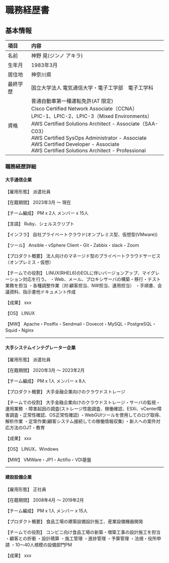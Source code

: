 # 職務経歴書

## 基本情報

| 項目 | 内容 |
|:---- |:----|
|名前|神野 晃(ジンノ アキラ)|
|生年月|1983年3月|
|居住地|神奈川県|
|最終学歴|国立大学法人 電気通信大学・電子工学部　電子工学科|
|資格|普通自動車第一種運転免許(AT 限定)<br>Cisco Certified Network Associate（CCNA）<br>LPIC-1、LPIC-2、LPIC-3（Mixed Environments）<br>AWS Certified Solutions Architect - Associate（SAA-C03）<br>AWS Certified SysOps Administrator - Associate<br>AWS Certified Developer - Associate<br>AWS Certified Solutions Architect - Professional|




### 職務経歴詳細

#### 大手通信企業

【雇用形態】
派遣社員

【在籍期間】
2023年3月 ～ 現在

【チーム編成】
PM x 2人
メンバー x 15人

【言語】
Ruby、シェルスクリプト

【インフラ】
自社プライベートクラウド(オンプレミス型、仮想型(VMware))

【ツール】
Ansible・vSphere Client・Git・Zabbix・slack・Zoom

【プロダクト概要】
法人向けのマネージド型のプライベートクラウドサービス（オンプレミス・仮想）

【チームでの役割】
LINUX(RHEL6)のEOLに伴いバージョンアップ、マイグレーション対応を行う。
・Web、メール、プロキシサーバの構築・移行・テスト業務を担当
・各種調整作業（対:顧客担当、NW担当、運用担当）
・手順書、会議資料、指示書他ドキュメント作成


【成果】
xxx

【OS】
LINUX

【MW】
Apache・Postfix・Sendmail・Dovecot・MySQL・PostgreSQL・Squid・Nginx 

---

#### 大手システムインテグレーター企業

【雇用形態】
派遣社員

【在籍期間】
2020年3月 ～ 2023年2月

【チーム編成】
PM x 1人
メンバー x 8人

【プロダクト概要】
⼤⼿⾦融企業向けのクラウドストレージ

【チームでの役割】
⼤⼿⾦融企業向けのクラウドストレージ・サーバの監視・運⽤業務
・障害起因の調査(ストレージ性能調査、稼働確認、ESXi、vCenter障害調査・正常性確認、OS正常性確認)
・WebGUIツールを使⽤してのログ取得、解析作業
・定常作業(顧客システム接続しての稼働情報収集)
・新⼈への案件対応⽅法のOJT・教育

【成果】
xxx

【OS】
LINUX、Windows

【MW】
VMWare・JP1・Actifio・VDI基盤

---

#### 建設設備企業

【雇用形態】
正社員

【在籍期間】
2008年4月 ～ 2019年2月

【チーム編成】
PM x 1人
メンバー x 15人

【プロダクト概要】
食品工場の建築設備設計施工、産業設備機器開発

【チームでの役割】
コンビニ向け食品工場の新築・増築工事の設計施工を担当
・顧客との折衝
・設計積算
・施工管理
・進捗管理
・予算管理
・法規・役所申請
・10～40⼈規模の設備部門PM

【成果】
xxx
